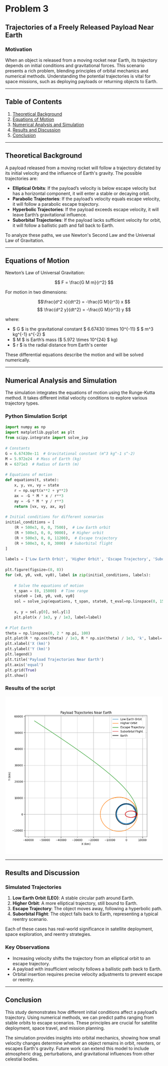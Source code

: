 # Problem 3

## Trajectories of a Freely Released Payload Near Earth

### Motivation
When an object is released from a moving rocket near Earth, its trajectory depends on initial conditions and gravitational forces. This scenario presents a rich problem, blending principles of orbital mechanics and numerical methods. Understanding the potential trajectories is vital for space missions, such as deploying payloads or returning objects to Earth.

---

## Table of Contents
1. [Theoretical Background](#theoretical-background)
2. [Equations of Motion](#equations-of-motion)
3. [Numerical Analysis and Simulation](#numerical-analysis-and-simulation)
4. [Results and Discussion](#results-and-discussion)
5. [Conclusion](#conclusion)

---

## Theoretical Background

A payload released from a moving rocket will follow a trajectory dictated by its initial velocity and the influence of Earth's gravity. The possible trajectories are:

- **Elliptical Orbits**: If the payload’s velocity is below escape velocity but has a horizontal component, it will enter a stable or decaying orbit.
- **Parabolic Trajectories**: If the payload’s velocity equals escape velocity, it will follow a parabolic escape trajectory.
- **Hyperbolic Trajectories**: If the payload exceeds escape velocity, it will leave Earth’s gravitational influence.
- **Suborbital Trajectories**: If the payload lacks sufficient velocity for orbit, it will follow a ballistic path and fall back to Earth.

To analyze these paths, we use Newton's Second Law and the Universal Law of Gravitation.

---

## Equations of Motion

Newton’s Law of Universal Gravitation:

$$ F = \frac{G M m}{r^2} $$

For motion in two dimensions:

$$\frac{d^2 x}{dt^2} = -\frac{G M}{r^3} x $$
$$ \frac{d^2 y}{dt^2} = -\frac{G M}{r^3} y $$

where:
- $ G $ is the gravitational constant $ 6.67430 \times 10^{-11} $ $ m^3 kg^{-1} s^{-2} $
- $ M $ is Earth’s mass ($ 5.972 \times 10^{24} $ kg)
- $ r $ is the radial distance from Earth's center

These differential equations describe the motion and will be solved numerically.

---

## Numerical Analysis and Simulation

The simulation integrates the equations of motion using the Runge-Kutta method. It takes different initial velocity conditions to explore various trajectory types.

### Python Simulation Script

```python
import numpy as np
import matplotlib.pyplot as plt
from scipy.integrate import solve_ivp

# Constants
G = 6.67430e-11  # Gravitational constant (m^3 kg^-1 s^-2)
M = 5.972e24  # Mass of Earth (kg)
R = 6371e3  # Radius of Earth (m)

# Equations of motion
def equations(t, state):
    x, y, vx, vy = state
    r = np.sqrt(x**2 + y**2)
    ax = -G * M * x / r**3
    ay = -G * M * y / r**3
    return [vx, vy, ax, ay]

# Initial conditions for different scenarios
initial_conditions = [
    (R + 500e3, 0, 0, 7500),  # Low Earth orbit
    (R + 500e3, 0, 0, 9000),  # Higher orbit
    (R + 500e3, 0, 0, 11200),  # Escape trajectory
    (R + 500e3, 0, 0, 3000)  # Suborbital flight
]

labels = ['Low Earth Orbit', 'Higher Orbit', 'Escape Trajectory', 'Suborbital Flight']

plt.figure(figsize=(8, 8))
for (x0, y0, vx0, vy0), label in zip(initial_conditions, labels):
    
    # Solve the equations of motion
    t_span = (0, 15000)  # Time range
    state0 = [x0, y0, vx0, vy0]
    sol = solve_ivp(equations, t_span, state0, t_eval=np.linspace(0, 15000, 1000))
    
    x, y = sol.y[0], sol.y[1]
    plt.plot(x / 1e3, y / 1e3, label=label)

# Plot Earth
theta = np.linspace(0, 2 * np.pi, 100)
plt.plot(R * np.cos(theta) / 1e3, R * np.sin(theta) / 1e3, 'k', label='Earth')
plt.xlabel('X (km)')
plt.ylabel('Y (km)')
plt.legend()
plt.title('Payload Trajectories Near Earth')
plt.axis('equal')
plt.grid(True)
plt.show()
```

### Results of the script

![Trajectories Results](Problem3GraphsAndScripts/plotTrajectories.png)

---

## Results and Discussion

### Simulated Trajectories
1. **Low Earth Orbit (LEO)**: A stable circular path around Earth.
2. **Higher Orbit**: A more elliptical trajectory, still bound to Earth.
3. **Escape Trajectory**: The object moves away, following a hyperbolic path.
4. **Suborbital Flight**: The object falls back to Earth, representing a typical reentry scenario.

Each of these cases has real-world significance in satellite deployment, space exploration, and reentry strategies.

### Key Observations
- Increasing velocity shifts the trajectory from an elliptical orbit to an escape trajectory.
- A payload with insufficient velocity follows a ballistic path back to Earth.
- Orbital insertion requires precise velocity adjustments to prevent escape or reentry.

---

## Conclusion

This study demonstrates how different initial conditions affect a payload’s trajectory. Using numerical methods, we can predict paths ranging from stable orbits to escape scenarios. These principles are crucial for satellite deployment, space travel, and mission planning.

The simulation provides insights into orbital mechanics, showing how small velocity changes determine whether an object remains in orbit, reenters, or escapes Earth's gravity. Future work can extend this model to include atmospheric drag, perturbations, and gravitational influences from other celestial bodies.

